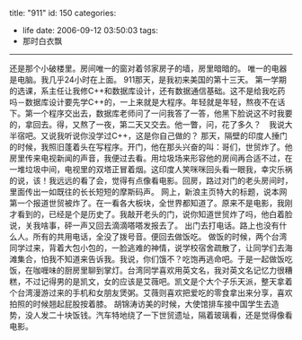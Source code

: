 title: "911"
id: 150
categories:
  - life
date: 2006-09-12 03:50:03
tags:
  - 那时白衣飘
---

还是那个小破楼里。房间唯一的窗对着邻家房子的墙，房里暗暗的。
唯一的电器是电脑。我几乎24小时在上面。
911那天，是我初来美国的第十三天。
第一学期的选课，系主任让我修C++和数据库设计，还有数据通信基础。这不是给我吃药吗－数据库设计要先学C++的，一上来就是大程序。年轻就是年轻，熬夜不在话下。第一个程序交出去，数据库老师问了一问我答了一答，他黑下脸说这不时我要的，拿回去。得，又熬了一夜，第二天又交去。他一瞥，问，花了多久？　我说大半宿吧。又说我听说你没学过C++，这是你自己做的？
那天，隔壁的印度人捶门的时候，我照旧蓬着头在写程序。开门，他在那头兴奋的叫：哥们，世贸炸了。他房里传来电视新闻的声音，我便过去看。用垃圾场来形容他的房间再合适不过，在一堆垃圾中间，电视里的双塔正冒着烟。这印度人笑咪咪回头看一眼我，幸灾乐祸的说，该！我远远的看了会，觉得有点像看电影。回房，路过对门的老头房间时，里面传出一如既往的长长短短的摩斯码声。
网上，新浪主页特大的标题，说本网第一个报道世贸被炸了。在一看各大板块，全世界都知道了。原来不是电影，我刚才看到的，已经是个是历史了。我敲开老头的门，说你知道世贸炸了吗，他白着脸说，关我啥事，砰一声又回去滴滴嗒嗒发报去了。
出门去打电话。路上也没有什么人。所有的共用电话，全没了拨号音。便回去做饭吃。
做饭的时候，两个台湾同学过来，背着大包小包的，一脸逃难的神情，说学校宿舍疏散了，让同学们去海滩集合，怕我不知道来告诉我。我说，你们饿不？吃饱再逃命吧。于是一起做饭吃饭，在咖喱味的厨房里聊到掌灯。台湾同学喜欢用英文名，我对英文名记忆力很糟糕，不过记得男的是凯文，女的应该是艾薇吧。凯文是个大个子乐天派，整天拿着个台湾漫游过来的手机和女朋友煲粥。艾薇则喜欢把爱吃的零食拿出来分享，喜欢拍照的时候翘起屁股按着膝。
胡锦涛访美的时候，大使馆排车接中国学生去造势，没人发二十块饭钱。汽车特地绕了一下世贸遗址，隔着玻璃看，还是觉得像看电影。
